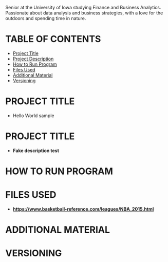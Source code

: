 Senior at the University of Iowa studying Finance and Business Analytics. Passionate about data analysis and business strategies, with a love for the outdoors and spending time in nature.
# TABLE OF CONTENTS
- [Project Title](#project-title)
- [Project Description](#project-description)
- [How to Run Program](#how-to-run-program)
- [Files Used](#files-used)
- [Additional Material](#additional-material)
- [Versioning](#versioning)
# PROJECT TITLE
- Hello World sample
# PROJECT TITLE
- **Fake description test**
# HOW TO RUN PROGRAM
# FILES USED
- **https://www.basketball-reference.com/leagues/NBA_2015.html**
# ADDITIONAL MATERIAL
# VERSIONING

